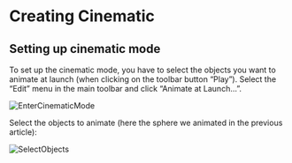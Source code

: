 # Creating Cinematic

## Setting up cinematic mode

To set up the cinematic mode, you have to select the objects you want to animate at launch (when clicking on the toolbar button “Play”).
Select the “Edit” menu in the main toolbar and click “Animate at Launch…”.

![EnterCinematicMode](/img/extensions/Editor/GettingStarted/EnterCinematicMode.png)

Select the objects to animate (here the sphere we animated in the previous article):

![SelectObjects](/img/extensions/Editor/GettingStarted/SelectObjects.png)


